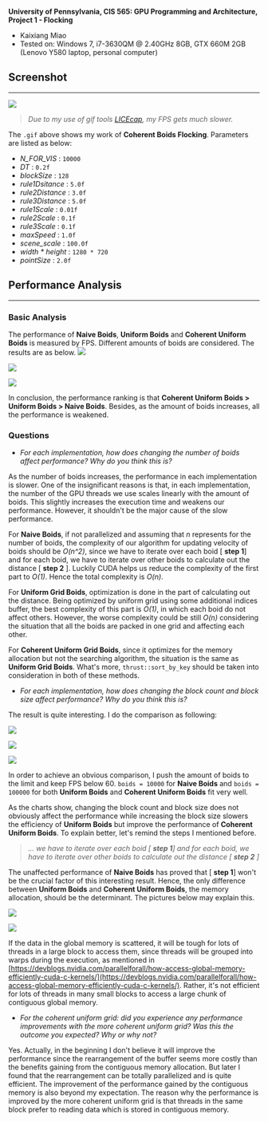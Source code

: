 **University of Pennsylvania, CIS 565: GPU Programming and Architecture,
Project 1 - Flocking**

* Kaixiang Miao
* Tested on: Windows 7, i7-3630QM @ 2.40GHz 8GB, GTX 660M 2GB (Lenovo Y580 laptop, personal computer)

## Screenshot

___


![](./image/CoherentBoidsFlocking.gif)

>*Due to my use of gif tools [LICEcap](http://www.cockos.com/licecap/), my FPS gets much slower.*

The `.gif` above shows my work of **Coherent Boids Flocking**. Parameters are listed as below:

* *N\_FOR_VIS* : `10000`
* *DT* : `0.2f` 
* *blockSize* : `128`
* *rule1Dsitance* : `5.0f`
* *rule2Distance* : `3.0f`
* *rule3Distance* : `5.0f`
* *rule1Scale* : `0.01f`
* *rule2Scale* : `0.1f`
* *rule3Scale* : `0.1f`
* *maxSpeed* : `1.0f`
* *scene_scale* : `100.0f`
* *width * height* : `1280 * 720`
* *pointSize* : `2.0f`

## Performance Analysis

___

### Basic Analysis

The performance of **Naive Boids**, **Uniform Boids** and **Coherent Uniform Boids** is measured by FPS. Different amounts of boids are considered. The results are as below.
![](./image/table1.jpg)

![](./image/table2.jpg)

![](./image/table3.jpg)

In conclusion, the performance ranking is that **Coherent Uniform Boids > Uniform Boids > Naive Boids**. Besides, as the amount of boids increases, all the performance is weakened.

### Questions

* *For each implementation, how does changing the number of boids affect performance? Why do you think this is?*
	
As the number of boids increases, the performance in each implementation is slower. One of the insignificant reasons is that, in each implementation, the number of the GPU threads we use scales linearly with the amount of boids. This slightly increases the execution time and weakens our performance. However, it shouldn't be the major cause of the slow performance.

For **Naive Boids**, if not parallelized and assuming that *n* represents for the number of boids, the complexity of our algorithm for updating velocity of boids should be *O(n^2)*, since we have to iterate over each boid [ **step 1**] and for each boid, we have to iterate over other boids to calculate out the distance [ **step 2** ]. Luckily CUDA helps us reduce the complexity of the first part to *O(1)*. Hence the total complexity is *O(n)*.

For **Uniform Grid Boids**, optimization is done in the part of calculating out the distance. Being optimized by uniform grid using some additional indices buffer, the best complexity of this part is *O(1)*, in which each boid do not affect others. However, the worse complexity could be still *O(n)* considering the situation that all the boids are packed in one grid and affecting each other.

For **Coherent Uniform Grid Boids**, since it optimizes for the memory allocation but not the searching algorithm, the situation is the same as **Uniform Grid Boids**. What's more, `thrust::sort_by_key` should be taken into consideration in both of these methods.

* *For each implementation, how does changing the block count and block size affect performance? Why do you think this is?*

The result is quite interesting. I do the comparison as following:

![](./image/table4.jpg)

![](./image/table5.jpg)

![](./image/table6.jpg)
	
In order to achieve an obvious comparison, I push the amount of boids to the limit and keep FPS below 60. `boids = 10000` for **Naive Boids** and `boids = 100000` for both **Uniform Boids** and **Coherent Uniform Boids** fit very well.

As the charts show, changing the block count and block size does not obviously affect the performance while increasing the block size slowers the efficiency of **Uniform Boids** but improve the performance of **Coherent Uniform Boids**. To explain better, let's remind the steps I mentioned before.

> *... we have to iterate over each boid [ **step 1**] and for each boid, we have to iterate over other boids to calculate out the distance [ **step 2** ]*

The unaffected performance of **Naive Boids** has proved that [ **step 1**] won't be the crucial factor of this interesting result. Hence, the only difference between **Uniform Boids** and **Coherent Uniform Boids**, the memory allocation, should be the determinant. The pictures below may explain this.

![](./image/pic1.jpg)

![](./image/pic2.jpg)

If the data in the global memory is scattered, it will be tough for lots of threads in a large block to access them, since threads will be grouped into warps during the execution, as mentioned in [https://devblogs.nvidia.com/parallelforall/how-access-global-memory-efficiently-cuda-c-kernels/](https://devblogs.nvidia.com/parallelforall/how-access-global-memory-efficiently-cuda-c-kernels/). Rather, it's not efficient for lots of threads in many small blocks to access a large chunk of contiguous global memory.

* *For the coherent uniform grid: did you experience any performance improvements with the more coherent uniform grid? Was this the outcome you expected? Why or why not?*
	
Yes. Actually, in the beginning I don't believe it will improve the performance since the rearrangement of the buffer seems more costly than the benefits gaining from the contiguous memory allocation. But later I found that the rearrangement can be totally parallelized and is quite efficient. The improvement of the performance gained by the contiguous memory is also beyond my expectation. The reason why the performance is improved by the more coherent uniform grid is that threads in the same block prefer to reading data which is stored in contiguous memory.
